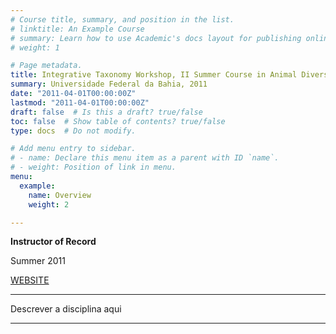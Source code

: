 ```yaml
---
# Course title, summary, and position in the list.
# linktitle: An Example Course
# summary: Learn how to use Academic's docs layout for publishing online courses, software documentation, and tutorials.
# weight: 1

# Page metadata.
title: Integrative Taxonomy Workshop, II Summer Course in Animal Diversity
summary: Universidade Federal da Bahia, 2011
date: "2011-04-01T00:00:00Z"
lastmod: "2011-04-01T00:00:00Z"
draft: false  # Is this a draft? true/false
toc: false  # Show table of contents? true/false
type: docs  # Do not modify.

# Add menu entry to sidebar.
# - name: Declare this menu item as a parent with ID `name`.
# - weight: Position of link in menu.
menu:
  example:
    name: Overview
    weight: 2

---
```


**Instructor of Record**

Summer 2011

[WEBSITE](https://biologia.ufba.br)

---

Descrever a disciplina aqui

---
